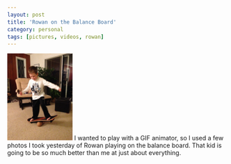 ```yaml
---
layout: post
title: 'Rowan on the Balance Board'
category: personal 
tags: [pictures, videos, rowan]
---
```

[<img src="/images/blog/2013-11-11rowan-balanceboard.gif" alt="Rowan on the balance board" border="0" width="150" class="alignleft" />](/images/blog/2013-11-11rowan-balanceboard.gif) I wanted to play with a GIF animator, so I used a few photos I took yesterday of Rowan playing on the balance board. That kid is going to be so much better than me at just about everything.
